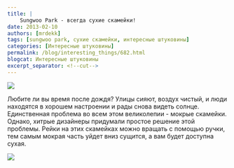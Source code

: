 ```yaml
---
title: |
    Sungwoo Park - всегда сухие скамейки!
date: 2013-02-10
authors: [mrdekk]
tags: [sungwoo park, сухие скамейки, интересные штуковины]
categories: [Интересные штуковины]
permalink: /blog/interesting_things/682.html
blogcat: Интересные штуковины
excerpt_separator: <!--cut-->
---
```



![](http://itw66.ru/uploads/images/00/00/01/2013/02/10/d4a6ff.jpg)


Любите ли вы время после дождя? Улицы сияют, воздух чистый, и люди находятся в хорошем настроении и рады снова видеть солнце. Единственная проблема во всем этом великолепии - мокрые скамейки. Однако, хитрые дизайнеры придумали простое решение этой проблемы. Рейки на этих скамейках можно вращать с помощью ручки, тем самым мокрая часть уйдет вниз сущится, а вам будет доступна сухая.


![](http://itw66.ru/uploads/images/00/00/01/2013/02/10/fab05d.jpg)

